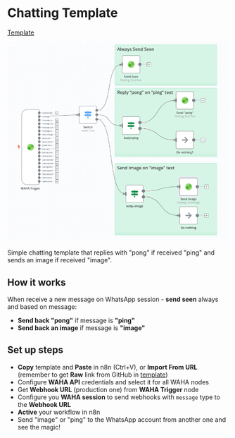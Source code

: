 # Chatting Template
[Template](./template.json)

![](workflow.png)

Simple chatting template that replies with "pong" if received "ping" and sends an image if received "image".

## How it works
When receive a new message on WhatsApp session - **send seen** always and based on message:
- **Send back "pong"** if message is **"ping"**
- **Send back an image** if message is **"image"**

## Set up steps
- **Copy** template and **Paste** in n8n (Ctrl+V), or **Import From URL** (remember to get **Raw** link from GitHub in [template](./template.json))
- Configure **WAHA API** credentials and select it for all WAHA nodes
- Get **Webhook URL** (production one) from **WAHA Trigger** node
- Configure you **WAHA session** to send webhooks with `message` type to the **Webhook URL**
- **Active** your workflow in n8n
- Send "image" or "ping" to the WhatsApp account from another one and see the magic!
